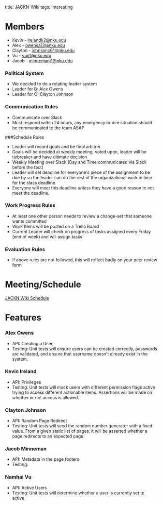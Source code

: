 title: JACKN-Wiki
tags: interesting

# Members
* Kevin - irelandk2@nku.edu
* Alex - owensa13@nku.edu
* Clayton - johnsonc61@nku.edu
* Vu - vun1@nku.edu
* Jacob - minnemanj1@nku.edu

### Political System
* We decided to do a rotating leader system
* Leader for B: Alex Owens
* Leader for C: Clayton Johnson

### Communication Rules
* Communicate over Slack
* Must respond within 24 hours, any emergency or dire situation should be communicated to the team ASAP

###Schedule Rules
* Leader will record goals and be final arbitrer.
* Goals will be decided at weekly meeting, voted upon, leader will be tiebreaker and have ultimate decision
* Weekly Meeting over Slack (Day and Time communicated via Slack before the fact)
* Leader will set deadline for everyone's piece of the assignment to be due by so the leader can do the rest of the organizational work in time for the class deadline.
* Everyone will meet this deadline unless they have a good reason to not meet the deadline.

### Work Progress Rules
* At least one other person needs to review a change-set that someone wants committed
* Work Items will be posted on a Trello Board
* Current Leader will check on progress of tasks assigned every Friday (end of week) and will assign tasks

### Evaluation Rules
* If above rules are not followed, this will reflect badly on your peer review form

# Meeting/Schedule
[JACKN Wiki Schedule](/jacknwiki_schedule/)

# Features
### Alex Owens 
- API: Creating a User
- Testing: Unit tests will ensure users can be created correctly, passwords are validated, and ensure that username doesn't already exist in the system.
### Kevin Ireland 
- API: Privileges
- Testing: Unit tests will mock users with different permission flags active
trying to access different actionable items. Assertions will be made on whether or not access is allowed. 
### Clayton Johnson 
- API: Random Page Redirect
- Testing: Unit tests will seed the random number generator with a fixed value. From a given static list of pages, it will be asserted whether a page redirects to an expected page.
### Jacob Minneman 
- API: Metadata in the page footers
- Testing: 
### Namhai Vu 
- API: Active Users
- Testing: Unit tests will determine whether a user is currently set to active
